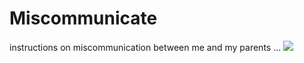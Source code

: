 # Miscommunicate
instructions on miscommunication between me and my parents
...
	![](ForGit/Miscommunicate_01.jpg)
